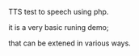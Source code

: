 TTS test to speech using php.

it is a very basic runing demo;

that can be extened in various ways.

